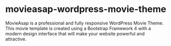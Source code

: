 # movieasap-wordpress-movie-theme
MovieAsap is a professional and fully responsive WordPress Movie Theme. This movie template is created using a Bootstrap Framework 4 with a modern design interface that will make your website powerful and attractive.
